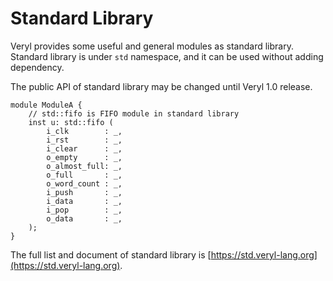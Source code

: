 # Standard Library

Veryl provides some useful and general modules as standard library.
Standard library is under `std` namespace, and it can be used without adding dependency.

<div class="warning">

The public API of standard library may be changed until Veryl 1.0 release.

</div>

```veryl
module ModuleA {
    // std::fifo is FIFO module in standard library
    inst u: std::fifo (
        i_clk        : _,
        i_rst        : _,
        i_clear      : _,
        o_empty      : _,
        o_almost_full: _,
        o_full       : _,
        o_word_count : _,
        i_push       : _,
        i_data       : _,
        i_pop        : _,
        o_data       : _,
    );
}
```

The full list and document of standard library is [https://std.veryl-lang.org](https://std.veryl-lang.org).

